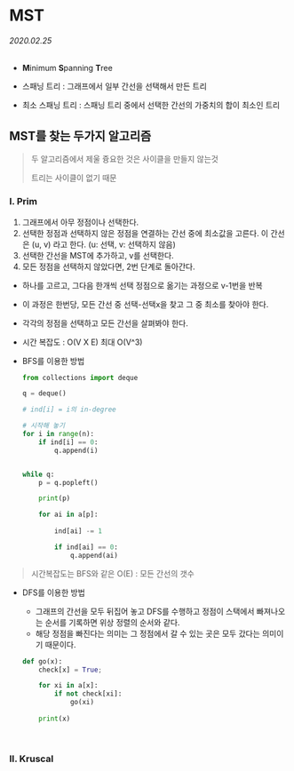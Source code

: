 # MST

###### 2020.02.25

- **M**inimum **S**panning **T**ree

- 스패닝 트리 : 그래프에서 일부 간선을 선택해서 만든 트리

- 최소 스패닝 트리 : 스패닝 트리 중에서 선택한 간선의 가중치의 합이 최소인 트리


## MST를 찾는 두가지 알고리즘

> 두 알고리즘에서 제울 즁요한 것은 사이클을 만들지 않는것
> 
> 트리는 사이클이 없기 때문

### I. Prim

1. 그래프에서 아무 정점이나 선택한다.
2. 선택한 정점과 선택하지 않은 정점을 연결하는 간선 중에 최소값을 고른다. 이 간선은 (u, v) 라고 한다. (u: 선택, v: 선택하지 않음)
3. 선택한 간선을 MST에 추가하고, v를 선택한다.
4. 모든 정점을 선택하지 않았다면, 2번 단계로 돌아간다.

- 하나를 고르고, 그다음 한개씩 선택 정점으로 옮기는 과정으로 v-1번을 반복
- 이 과정은 한번당, 모든 간선 중 선택-선택x을 찾고 그 중 최소를 찾아야 한다.
- 각각의 정점을 선택하고 모든 간선을 살펴봐야 한다.
- 시간 복잡도 : O(V X E) 최대 O(V^3)

- BFS를 이용한 방법
  
    ```python
    from collections import deque

    q = deque()

    # ind[i] = i의 in-degree

    # 시작해 놓기
    for i in range(n):
        if ind[i] == 0:
            q.append(i)


    while q:
        p = q.popleft()

        print(p)

        for ai in a[p]:
            
            ind[ai] -= 1

            if ind[ai] == 0:
                q.append(ai)
    ```
> 시간복잡도는 BFS와 같은 O(E) : 모든 간선의 갯수

- DFS를 이용한 방법

    - 그래프의 간선을 모두 뒤집어 놓고 DFS를 수행하고 정점이 스택에서 빠져나오는 순서를 기록하면 위상 정렬의 순서와 같다.
    - 해당 정점을 빠진다는 의미는 그 정점에서 갈 수 있는 곳은 모두 갔다는 의미이기 때문이다.

    ```python
    def go(x):
        check[x] = True;

        for xi in a[x]:
            if not check[xi]:
                go(xi)
        
        print(x)
    ```

<br />

### II. Kruscal
